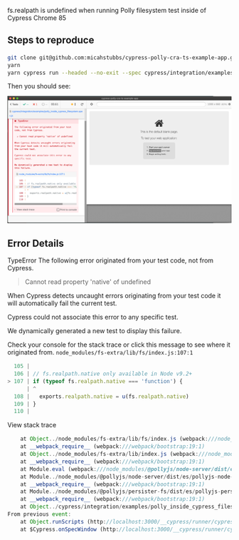fs.realpath is undefined when running Polly filesystem test inside of Cypress Chrome 85

## Steps to reproduce

```bash
git clone git@github.com:micahstubbs/cypress-polly-cra-ts-example-app.git
yarn
yarn cypress run --headed --no-exit --spec cypress/integration/examples/polly_inside_cypress_filesystem.spec.js
```

Then you should see:

![fs.realpath.native error](error-small.png)

## Error Details

TypeError
The following error originated from your test code, not from Cypress.

> Cannot read property 'native' of undefined

When Cypress detects uncaught errors originating from your test code it will automatically fail the current test.

Cypress could not associate this error to any specific test.

We dynamically generated a new test to display this failure.

Check your console for the stack trace or click this message to see where it originated from.
`node_modules/fs-extra/lib/fs/index.js:107:1`

```js
  105 |
  106 | // fs.realpath.native only available in Node v9.2+
> 107 | if (typeof fs.realpath.native === 'function') {
      | ^
  108 |   exports.realpath.native = u(fs.realpath.native)
  109 | }
  110 |
```

View stack trace

```js
    at Object../node_modules/fs-extra/lib/fs/index.js (webpack:///node_modules/fs-extra/lib/fs/index.js:107:1)
    at __webpack_require__ (webpack:///webpack/bootstrap:19:1)
    at Object../node_modules/fs-extra/lib/index.js (webpack:///node_modules/fs-extra/lib/index.js:6:3)
    at __webpack_require__ (webpack:///webpack/bootstrap:19:1)
    at Module.eval (webpack:///node_modules/@pollyjs/node-server/dist/es/pollyjs-node-server.js:1:1)
    at Module../node_modules/@pollyjs/node-server/dist/es/pollyjs-node-server.js (http://localhost:3000/__cypress/tests?p=cypress/integration/examples/polly_inside_cypress_filesystem.spec.js:69091:31)
    at __webpack_require__ (webpack:///webpack/bootstrap:19:1)
    at Module../node_modules/@pollyjs/persister-fs/dist/es/pollyjs-persister-fs.js (webpack:///node_modules/@pollyjs/persister-fs/dist/es/pollyjs-persister-fs.js:1:1)
    at __webpack_require__ (webpack:///webpack/bootstrap:19:1)
    at Object../cypress/integration/examples/polly_inside_cypress_filesystem.spec.js (webpack:///cypress/integration/examples/polly_inside_cypress_filesystem.spec.js:3:1)
From previous event:
    at Object.runScripts (http://localhost:3000/__cypress/runner/cypress_runner.js:176807:29)
    at $Cypress.onSpecWindow (http://localhost:3000/__cypress/runner/cypress_runner.js:166278:21)
```
